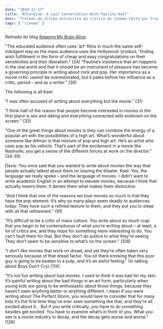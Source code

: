 ```yaml
---
date: "2019-11-17"
title: "Afterglow: A Last Conversation With Pauline Kael"
desc: "Trechos da última entrevista da crítica de cinema feita por Francis Davis."
tags: [ "cinema" ]
---
```

Retirado do blog [Keeping My Brain Alive](http://keepingmybrainalive.blogspot.com/2006/09/afterglow-last-conversation-with.html).

"The educated audience often uses ‘art’ films in much the same self-indulgent way as the mass audience uses the Hollywood ‘product,’ finding wish fulfillment in the form of cheap and easy congratulations on their sensitivities and their liberalism." (24)
"Pauline’s insistence that art happens in the real world and that it should be an instrument of pleasure has become a governing principle in writing about rock and pop. Her importance as a movie critic cannot be overestimated, but it pales before her influence as a critic, period – and as a writer." (26)

The following is all Kael:

"I was often accused of writing about everything but the movie." (31)

"I think half of the reason that people become interested in movies in the first place is sex and dating and everything connected with eroticism on the screen." (33)

"One of the great things about movies is they can combine the energy of a popular art with the possibilities of a high art. What’s wonderful about someone like Altman is that mixture of pop and high art. He’s an artist who uses pop as his vehicle. That’s part of the excitement in a movie like Nashville; you get a sense of the different forces at work on the director." (34-35)

Davis: You once said that you wanted to write about movies the way that people actually talked about them on leaving the theater.
Kael: Yes, the language we really spoke – and the language of movies. I didn’t want to write academic English in an attempt to elevate movies, because I think that actually lowers them. It denies them what makes them distinctive.

"And I think that one of the reasons we love movies so much is that they have the pop element. It’s why so many plays seem deadly to audiences today. They have such a refined texture to them, and they put you to sleep with all that refinement." (91)

"It’s difficult to be a critic of mass culture. You write about so much crap that you begin to be contemptuous of what you’re writing about – at least, a lot of critics are, and they hope for something more interesting to do. You can’t fault them for that. But they don’t do justice to what they’re seeing. They don’t seem to be sensitive to what’s on the screen." (106)

"I don’t like movies that work on dread, and yet they’re often taken very seriously because of that dread factor. You sit there knowing that this poor guy is going to be beaten to a pulp, and it’s an awful feeling." (In talking about Boys Don’t Cry) (114)

"It’s not fun writing about bad movies. I used to think it was bad for my skin. It’s painful writing about the bad things in an art form, particularly when young kids are going to be enthusiastic about those things, because they haven’t seen anything better or anything different. I mean if you were writing about The Perfect Storm, you would have to consider that for many kids it’s the first time they’ve ever seen something like that, and they’re all excited about it... But if you write critically, you have to do something besides get excited. You have to examine what’s in front of you. What you see is a movie industry in decay, and the decay gets worse and worse." (126)
